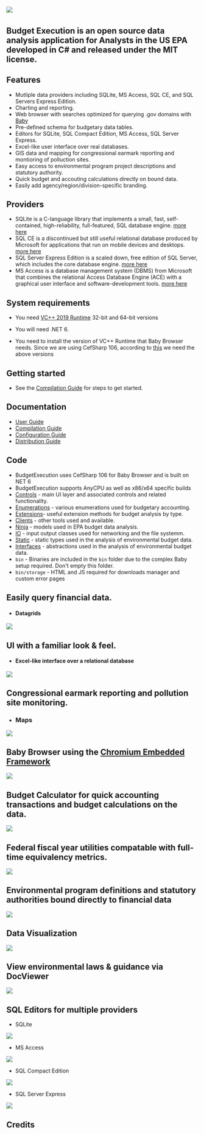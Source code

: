 ## ﻿![](https://github.com/KarmaScripter/BudgetExecution/blob/main/Resources/Assets/GitHubImages/BudgetExecution.png)

## Budget Execution is an open source data analysis application for Analysts in the US EPA developed in C# and released under the MIT license.

## Features

- Mutliple data providers including SQLite, MS Access, SQL CE, and SQL Servers Express Edition.
- Charting and reporting.
- Web browser with searches optimized for querying .gov domains with [Baby](https://github.com/KarmaScripter/Baby/blob/main/README.md)
- Pre-defined schema for budgetary data tables.
- Editors for SQLite, SQL Compact Edition, MS Access, SQL Server Express.
- Excel-like user interface over real databases.
- GIS data and mapping for congressional earmark reporting and montioring of polluction sites.
- Easy access to environmental program project descriptions and statutory authority.
- Quick budget and accouting calculations directly on bound data.
- Easily add agency/region/division-specific branding.

## Providers

- SQLite is a C-language library that implements a small, fast, self-contained, high-reliability, full-featured, SQL database engine. [more here](https://sqlite.org/index.html) 
- SQL CE is a discontinued but still useful relational database produced by Microsoft for applications that run on mobile devices and desktops. [more here](https://www.microsoft.com/en-us/download/details.aspx?id=30709)
- SQL Server Express Edition is a scaled down, free edition of SQL Server, which includes the core database engine. [more here](https://www.microsoft.com/en-us/download/details.aspx?id=101064)
- MS Access is a database management system (DBMS) from Microsoft that combines the relational Access Database Engine (ACE) with a graphical user interface and software-development tools. [more here](https://www.microsoft.com/en-us/microsoft-365/access)


## System requirements

- You need [VC++ 2019 Runtime](https://aka.ms/vs/17/release/vc_redist.x64.exe) 32-bit and 64-bit versions

- You will need .NET 6.

- You need to install the version of VC++ Runtime that Baby Browser needs. Since we are using CefSharp 106, according to [this](https://github.com/cefsharp/CefSharp/#release-branches) we need the above versions


## Getting started

- See the [Compilation Guide](Resources/Github/Compilation.md) for steps to get started.


## Documentation

- [User Guide](Resources/Github/Users.md)
- [Compilation Guide](Resources/Github/Compilation.md)
- [Configuration Guide](Resources/Github/Configuration.md)
- [Distribution Guide](Resources/Github/Distribution.md)


## Code

- BudgetExecution uses CefSharp 106 for Baby Browser and is built on NET 6
- BudgetExecution supports AnyCPU as well as x86/x64 specific builds
- [Controls](https://github.com/KarmaScripter/BudgetExecution/tree/main/Controls) - main UI layer and associated controls and related functionality.
- [Enumerations](https://github.com/KarmaScripter/BudgetExecution/tree/main/Enumerations) - various enumerations used for budgetary accounting.
- [Extensions](https://github.com/KarmaScripter/BudgetExecution/tree/main/Extensions)- useful extension methods for budget analysis by type.
- [Clients](https://github.com/KarmaScripter/BudgetExecution/tree/main/Clients) - other tools used and available.
- [Ninja](https://github.com/KarmaScripter/BudgetExecution/tree/main/Ninja) - models used in EPA budget data analysis.
- [IO](https://github.com/KarmaScripter/BudgetExecution/tree/main/IO) - input output classes used for networking and the file systemm.
- [Static](https://github.com/KarmaScripter/BudgetExecution/tree/main/Static) - static types used in the analysis of environmental budget data.
- [Interfaces](https://github.com/KarmaScripter/BudgetExecution/tree/main/Interfaces) - abstractions used in the analysis of environmental budget data.
- `bin` - Binaries are included in the `bin` folder due to the complex Baby setup required. Don't empty this folder.
- `bin/storage` - HTML and JS required for downloads manager and custom error pages

## Easily query financial data.
- #### Datagrids
![](https://github.com/KarmaScripter/BudgetExecution/blob/main/Resources/Assets/GitHubImages/Datagrid.gif)

## UI with a familiar look & feel.
- #### Excel-like interface over a relational database
![](https://github.com/KarmaScripter/BudgetExecution/blob/main/Resources/Assets/GitHubImages/ExcelUserInterface.gif)

## Congressional earmark reporting and pollution site monitoring.
- ### Maps
![](https://github.com/KarmaScripter/BudgetExecution/blob/main/Resources/Assets/GitHubImages/Map.gif)

## Baby Browser using the [Chromium Embedded Framework](https://en.wikipedia.org/wiki/Chromium_Embedded_Framework)

![](https://github.com/KarmaScripter/Baby/blob/main/Properties/Images/2.png)

## Budget Calculator for quick accounting transactions and budget calculations on the data.

![](https://github.com/KarmaScripter/BudgetExecution/blob/main/Resources/Assets/GitHubImages/Calculator.gif)

## Federal fiscal year utilities compatable with full-time equivalency metrics.

![](https://github.com/KarmaScripter/BudgetExecution/blob/main/Resources/Assets/GitHubImages/FiscalYear.gif)

## Environmental program definitions and statutory authorities bound directly to financial data

![](https://github.com/KarmaScripter/BudgetExecution/blob/main/Resources/Assets/GitHubImages/EnvironmentalPrograms.gif)

## Data Visualization

![](https://github.com/KarmaScripter/BudgetExecution/blob/main/Resources/Assets/GitHubImages/Charts.gif)


## View environmental laws & guidance via DocViewer

![](https://github.com/KarmaScripter/BudgetExecution/blob/main/Resources/Assets/GitHubImages/Guidance.gif)



## SQL Editors for multiple providers

- SQLite

![](https://github.com/KarmaScripter/BudgetExecution/blob/main/Resources/Assets/GitHubImages/SQLite.gif)

- MS Access

![](https://github.com/KarmaScripter/BudgetExecution/blob/main/Resources/Assets/GitHubImages/Access.gif)

- SQL Compact Edition

![](https://github.com/KarmaScripter/BudgetExecution/blob/main/Resources/Assets/GitHubImages/SqlCe.gif)

- SQL Server Express

![](https://github.com/KarmaScripter/BudgetExecution/blob/main/Resources/Assets/GitHubImages/SqlServer.gif)



## Credits


